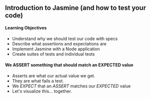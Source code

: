 ## Introduction to Jasmine (and how to test your code)

#### Learning Objectives

  * Understand why we should test our code with specs
  * Describe what assertions and expectations are
  * Implement Jasmine with a Node application
  * Create suites of tests and individual tests

#### We ASSERT something that should match an EXPECTED value

  * Asserts are what our actual value we get.
  * They are what fails a test.
  * We *EXPECT* that an *ASSERT* matches our *EXPECTED* value
  * Let's visualize this... together.
